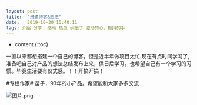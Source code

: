 ```yaml
---
layout: post
title:  "搭建博客&想法"
date:   2019-10-30 15:40:11
tags: 介绍 分享  感动 热血 碉堡了 激动的心，颤抖的手
---
```


* content
{:toc}
 
一直以来都想搭建一个自己的博客，但是近半年做项目太忙.现在有点时间学习了,准备吧自己对产品的想法总结发布上来，供日后学习。也希望自己有一个学习的习惯。毕竟生活要有仪式感。！！开搞开搞！
 

#专栏作家#
苗子，93年的小产品。希望能和大家多多交流

 
![图片.png](https://timgsa.baidu.com/timg?image&quality=80&size=b9999_10000&sec=1573026337&di=9bd55c553ec0c869994ce7712de5d8f6&imgtype=jpg&er=1&src=http%3A%2F%2F0.rc.xiniu.com%2Fg2%2FM00%2F0E%2FBD%2FCgAGe1mouxqAGdYrAACxeqzzP9M642.jpg)

